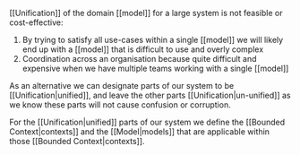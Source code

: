 [[Unification]] of the domain [[model]] for a large system is not feasible or cost-effective:
1. By trying to satisfy all use-cases within a single [[model]] we will likely end up with a [[model]] that is difficult to use and overly complex
2. Coordination across an organisation because quite difficult and expensive when we have multiple teams working with a single [[model]]

As an alternative we can designate parts of our system to be [[Unification|unified]], and leave the other parts [[Unification|un-unified]] as we know these parts will not cause confusion or corruption.

For the [[Unification|unified]] parts of our system we define the [[Bounded Context|contexts]] and the [[Model|models]] that are applicable within those [[Bounded Context|contexts]].
